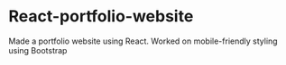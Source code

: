 # React-portfolio-website
 Made a portfolio website using React. Worked on mobile-friendly styling using Bootstrap
